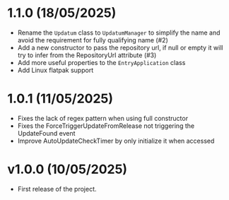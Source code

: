 # 1.1.0 (18/05/2025)
- Rename the `Updatum` class to `UpdatumManager` to simplify the name and avoid the requirement for fully qualifying name (#2)
- Add a new constructor to pass the repository url, if null or empty it will try to infer from the RepositoryUrl attribute (#3)
- Add more useful properties to the `EntryApplication` class
- Add Linux flatpak support

# 1.0.1 (11/05/2025)
- Fixes the lack of regex pattern when using full constructor
- Fixes the ForceTriggerUpdateFromRelease not triggering the UpdateFound event
- Improve AutoUpdateCheckTimer by only initialize it when accessed

# v1.0.0 (10/05/2025)
- First release of the project.